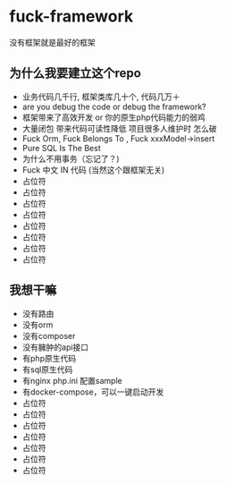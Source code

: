 # fuck-framework
没有框架就是最好的框架

## 为什么我要建立这个repo
- 业务代码几千行, 框架类库几十个, 代码几万＋
- are you debug the code or debug the framework?
- 框架带来了高效开发 or 你的原生php代码能力的弱鸡
- 大量闭包 带来代码可读性降低 项目很多人维护时 怎么破
- Fuck Orm, Fuck Belongs To , Fuck xxxModel->insert
- Pure SQL Is The Best
- 为什么不用事务（忘记了？)
- Fuck 中文 IN 代码 (当然这个跟框架无关)
- 占位符
- 占位符
- 占位符
- 占位符
- 占位符
- 占位符
- 占位符
- 占位符

## 我想干嘛
- 没有路由
- 没有orm
- 没有composer
- 没有臃肿的api接口
- 有php原生代码
- 有sql原生代码
- 有nginx php.ini 配置sample
- 有docker-compose，可以一键启动开发
- 占位符
- 占位符
- 占位符
- 占位符
- 占位符
- 占位符
- 占位符

